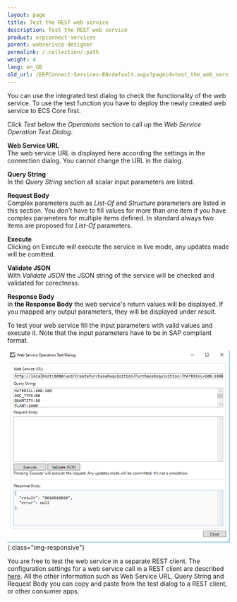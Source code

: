 ```yaml
---
layout: page
title: Test the REST web service
description: Test the REST web service
product: erpconnect-services
parent: webserivce-designer
permalink: /:collection/:path
weight: 4
lang: en_GB
old_url: /ERPConnect-Services-EN/default.aspx?pageid=test_the_web_service
---
```


You can use the integrated test dialog to check the functionality of the web service. To use the test function you have to deploy the newly created web service to ECS Core first. 

Click *Test* below the *Operations* section to call up the *Web Service Operation Test Dialog*.

**Web Service URL**<br>
The web service URL is displayed here according the settings in the connection dialog. You cannot change the URL in the dialog.

**Query String**<br>
In the *Query String* section all scalar input parameters are listed. 

**Request Body**<br>
Complex parameters such as *List-Of* and *Structure* parameters are listed in this section. You don't have to fill values for more than one item if you have complex parameters for multiple items defined. In standard always two items are proposed for *List-Of* parameters.

**Execute**<br>
Clicking on Execute will execute the service in live mode, any updates made will be comitted.  

**Validate JSON**<br>
With *Validate JSON* the JSON string of the service will be checked and validated for corectness.

**Response Body**<br>
In **the Response Body** the web service's return values will be displayed. If you mapped any output parameters, they will be displayed under *result*.  

To test your web service fill the input parameters with valid values and execute it. Note that the input parameters have to be in SAP compliant format. 

![ecscore-webservices20](/img/content/ecscore-webservices20.png){:class="img-responsive"}

You are free to test the web service in a separate REST client. The configuration settings for a web service call in a REST client are described [here]().  All the other information such as Web Service URL, Query String and Request Body you can copy and paste from the test dialog to a REST client, or other consumer apps.   

